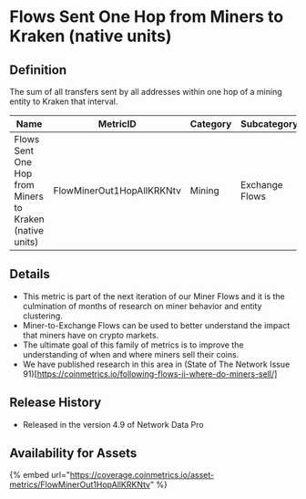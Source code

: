 # Flows Sent One Hop from Miners to Kraken (native units)

## Definition

The sum of all transfers sent by all addresses within one hop of a mining entity to Kraken that interval.

| Name                                                    | MetricID                  | Category | Subcategory    | Type | Unit         | Interval |
| ------------------------------------------------------- | ------------------------- | -------- | -------------- | ---- | ------------ | -------- |
| Flows Sent One Hop from Miners to Kraken (native units) | FlowMinerOut1HopAllKRKNtv | Mining   | Exchange Flows | Sum  | Native units | 1 day    |

## Details

* This metric is part of the next iteration of our Miner Flows and it is the culmination of months of research on miner behavior and entity clustering.
* Miner-to-Exchange Flows can be used to better understand the impact that miners have on crypto markets.
* The ultimate goal of this family of metrics is to improve the understanding of when and where miners sell their coins.
* We have published research in this area in (State of The Network Issue 91)\[https://coinmetrics.io/following-flows-ii-where-do-miners-sell/]

## Release History

* Released in the version 4.9 of Network Data Pro

## Availability for Assets

{% embed url="https://coverage.coinmetrics.io/asset-metrics/FlowMinerOut1HopAllKRKNtv" %}
